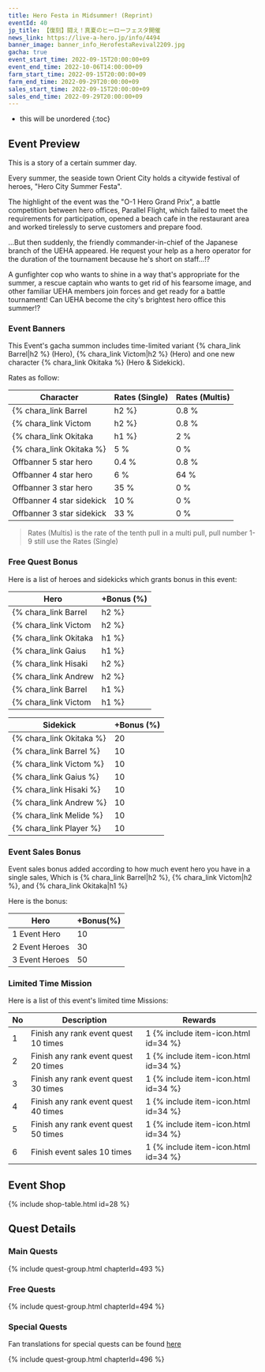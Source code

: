 ```yaml
---
title: Hero Festa in Midsummer! (Reprint)
eventId: 40
jp_title: 【復刻】闘え！真夏のヒーローフェスタ開催
news_link: https://live-a-hero.jp/info/4494
banner_image: banner_info_HerofestaRevival2209.jpg 
gacha: true
event_start_time: 2022-09-15T20:00:00+09
event_end_time: 2022-10-06T14:00:00+09
farm_start_time: 2022-09-15T20:00:00+09
farm_end_time: 2022-09-29T20:00:00+09
sales_start_time: 2022-09-15T20:00:00+09
sales_end_time: 2022-09-29T20:00:00+09
---
```


* this will be unordered
{:toc}

## Event Preview

This is a story of a certain summer day.

Every summer, the seaside town Orient City holds a citywide festival of heroes, "Hero City Summer Festa".

The highlight of the event was the "O-1 Hero Grand Prix",
a battle competition between hero offices,
Parallel Flight, which failed to meet the requirements for participation, 
opened a beach cafe in the restaurant area and 
worked tirelessly to serve customers and prepare food.

...But then suddenly, 
the friendly commander-in-chief of the Japanese branch of the UEHA appeared.
He request your help as a hero operator for the duration of the tournament because he's short on staff...!?

A gunfighter cop who wants to shine in a way that's appropriate for the summer,
 a rescue captain who wants to get rid of his fearsome image, 
and other familiar UEHA members join forces and get ready for a battle tournament!
Can UEHA become the city's brightest hero office this summer!?

### Event Banners

This Event's gacha summon includes time-limited variant {% chara_link Barrel|h2 %} (Hero), {% chara_link Victom|h2 %} (Hero) and one new character {% chara_link Okitaka %} (Hero & Sidekick).

Rates as follow:

| Character                                                | Rates (Single) | Rates (Multis) |
|----------------------------------------------------------|----------------|----------------|
| {% chara_link Barrel|h2 %}                               | 0.8 %            | 1.6 %            |
| {% chara_link Victom|h2 %}                              | 0.8 %             | 1.6 %             |
| {% chara_link Okitaka|h1 %}                                | 2 %              | 32 %             |
| {% chara_link Okitaka %}                                   | 5 %             | 0 %             |
| Offbanner 5 star hero                                    | 0.4 %            | 0.8 %            |
| Offbanner 4 star hero                                    | 6 %              | 64 %             |
| Offbanner 3 star hero                                    | 35 %             | 0 %              |
| Offbanner 4 star sidekick                                | 10 %              | 0 %              |
| Offbanner 3 star sidekick                                | 33 %             | 0 %              |

>Rates (Multis) is the rate of the tenth pull in a multi pull, pull number 1-9 still use the Rates (Single)

### Free Quest Bonus

Here is a list of heroes and sidekicks which grants bonus in this event:

| Hero | +Bonus (%)|
|------------|--------------|
| {% chara_link Barrel|h2 %} | 40 |
| {% chara_link Victom|h2 %}  | 40 |
| {% chara_link Okitaka|h1 %}  | 30 |
| {% chara_link Gaius|h1 %} | 20 |
| {% chara_link Hisaki|h2 %} | 20 |
| {% chara_link Andrew|h2 %}  | 10 |
| {% chara_link Barrel|h1 %} | 20 | 
| {% chara_link Victom|h1 %} | 20 | 

| Sidekick | +Bonus (%) |
|-------------|---------------|
| {% chara_link Okitaka %} | 20 | 
| {% chara_link Barrel %}  | 10 | 
| {% chara_link Victom %}  | 10 | 
| {% chara_link Gaius %}  | 10 | 
| {% chara_link Hisaki %}  | 10 | 
| {% chara_link Andrew %}  | 10 | 
| {% chara_link Melide %}  | 10 | 
| {% chara_link Player %} | 10 | 

### Event Sales Bonus

Event sales bonus added according to how much event hero you have in a single sales, Which is
{% chara_link Barrel|h2 %}, {% chara_link Victom|h2 %}, and {% chara_link Okitaka|h1 %}  

Here is the bonus:

| Hero   | +Bonus(%) |
|--------|-----------|
| 1 Event Hero   |     10    |
| 2 Event Heroes |     30    |
| 3 Event Heroes |     50    |

### Limited Time Mission

Here is a list of this event's limited time Missions:

| No  | Description      | Rewards      |
|----|-----------------------------------------------------------|----------------|
| 1  | Finish any rank event quest 10 times | 1 {% include item-icon.html id=34 %}    |
| 2  | Finish any rank event quest 20 times | 1 {% include item-icon.html id=34 %}    |
| 3  | Finish any rank event quest 30 times | 1 {% include item-icon.html id=34 %}    |
| 4  | Finish any rank event quest 40 times | 1 {% include item-icon.html id=34 %}    |
| 5  | Finish any rank event quest 50 times | 1 {% include item-icon.html id=34 %}    |
| 6  | Finish event sales 10 times | 1 {% include item-icon.html id=34 %}    |

## Event Shop

{% include shop-table.html id=28 %}

## Quest Details

### Main Quests

{% include quest-group.html chapterId=493 %}

### Free Quests

{% include quest-group.html chapterId=494 %}

### Special Quests

Fan translations for special quests can be found [here](https://docs.google.com/spreadsheets/d/e/2PACX-1vSaZ-0s1X_TgKG_kf_t7lS5B0EwHxlYmR9KjzTCHYwRGGyfCPDuEJLmM57uzdjdmaBvshdzKA-0WwEp/pubhtml)

{% include quest-group.html chapterId=496 %}
